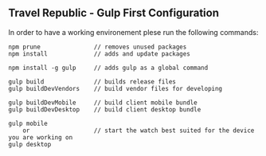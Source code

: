 ## Travel Republic - Gulp First Configuration

In order to have a working environement plese run the following commands:

    npm prune               // removes unused packages
    npm install             // adds and update packages

    npm install -g gulp     // adds gulp as a global command

    gulp build              // builds release files
    gulp buildDevVendors    // build vendor files for developing
    
    gulp buildDevMobile     // build client mobile bundle
    gulp buildDevDesktop    // build client desktop bundle

    gulp mobile             
        or                  // start the watch best suited for the device you are working on
    gulp desktop
